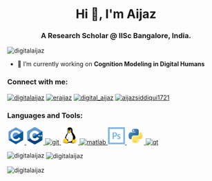 <h1 align="center">Hi 👋, I'm Aijaz</h1>
<h3 align="center">A Research Scholar @ IISc Bangalore, India.</h3>


<p align="left"> <img src="https://komarev.com/ghpvc/?username=digitalaijaz&label=Profile%20views&color=0e75b6&style=flat" alt="digitalaijaz" /> </p>

- 🔭 I’m currently working on **Cognition Modeling in Digital Humans**

<h3 align="left">Connect with me:</h3>
<p align="left">
<a href="https://twitter.com/digitalaijaz" target="blank"><img align="center" src="https://raw.githubusercontent.com/rahuldkjain/github-profile-readme-generator/master/src/images/icons/Social/twitter.svg" alt="digitalaijaz" height="30" width="40" /></a>
<a href="https://linkedin.com/in/eraijaz" target="blank"><img align="center" src="https://raw.githubusercontent.com/rahuldkjain/github-profile-readme-generator/master/src/images/icons/Social/linked-in-alt.svg" alt="eraijaz" height="30" width="40" /></a>
<a href="https://instagram.com/digital_aijaz" target="blank"><img align="center" src="https://raw.githubusercontent.com/rahuldkjain/github-profile-readme-generator/master/src/images/icons/Social/instagram.svg" alt="digital_aijaz" height="30" width="40" /></a>
<a href="https://www.youtube.com/c/aijazsiddiqui1721" target="blank"><img align="center" src="https://raw.githubusercontent.com/rahuldkjain/github-profile-readme-generator/master/src/images/icons/Social/youtube.svg" alt="aijazsiddiqui1721" height="30" width="40" /></a>
</p>

<h3 align="left">Languages and Tools:</h3>
<p align="left"> <a href="https://www.cprogramming.com/" target="_blank" rel="noreferrer"> <img src="https://raw.githubusercontent.com/devicons/devicon/master/icons/c/c-original.svg" alt="c" width="40" height="40"/> </a> <a href="https://www.w3schools.com/cpp/" target="_blank" rel="noreferrer"> <img src="https://raw.githubusercontent.com/devicons/devicon/master/icons/cplusplus/cplusplus-original.svg" alt="cplusplus" width="40" height="40"/> </a> <a href="https://git-scm.com/" target="_blank" rel="noreferrer"> <img src="https://www.vectorlogo.zone/logos/git-scm/git-scm-icon.svg" alt="git" width="40" height="40"/> </a> <a href="https://www.linux.org/" target="_blank" rel="noreferrer"> <img src="https://raw.githubusercontent.com/devicons/devicon/master/icons/linux/linux-original.svg" alt="linux" width="40" height="40"/> </a> <a href="https://www.mathworks.com/" target="_blank" rel="noreferrer"> <img src="https://upload.wikimedia.org/wikipedia/commons/2/21/Matlab_Logo.png" alt="matlab" width="40" height="40"/> </a> <a href="https://www.photoshop.com/en" target="_blank" rel="noreferrer"> <img src="https://raw.githubusercontent.com/devicons/devicon/master/icons/photoshop/photoshop-line.svg" alt="photoshop" width="40" height="40"/> </a> <a href="https://www.python.org" target="_blank" rel="noreferrer"> <img src="https://raw.githubusercontent.com/devicons/devicon/master/icons/python/python-original.svg" alt="python" width="40" height="40"/> </a> <a href="https://www.qt.io/" target="_blank" rel="noreferrer"> <img src="https://upload.wikimedia.org/wikipedia/commons/0/0b/Qt_logo_2016.svg" alt="qt" width="40" height="40"/> </a> </p>

<p><img align="left" src="https://github-readme-stats.vercel.app/api/top-langs?username=digitalaijaz&show_icons=true&locale=en&layout=compact" alt="digitalaijaz" /></p>

<p>&nbsp;<img align="center" src="https://github-readme-stats.vercel.app/api?username=digitalaijaz&show_icons=true&locale=en" alt="digitalaijaz" /></p>

<p><img align="center" src="https://github-readme-streak-stats.herokuapp.com/?user=digitalaijaz&" alt="digitalaijaz" /></p>
